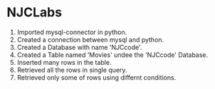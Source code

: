 # NJCLabs
1. Imported mysql-connector in python.
2. Created a connection between mysql and python.
3. Created a Database with name 'NJCcode'.
4. Created a Table named 'Movies' undee the 'NJCcode' Database.
5. Inserted many rows in the table.
6. Retrieved all the rows in single query.
7. Retrieved only some of rows using differnt conditions.
